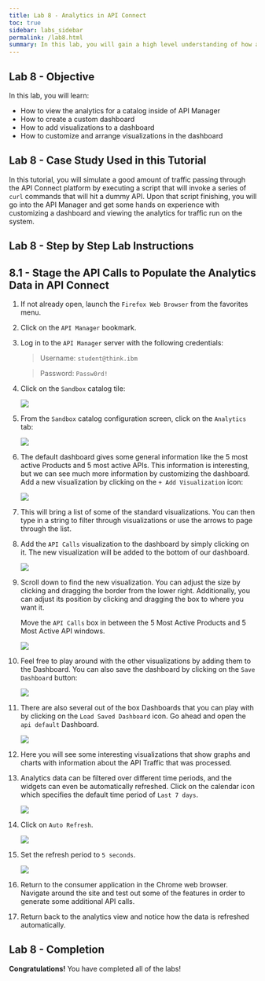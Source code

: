 ```yaml
---
title: Lab 8 - Analytics in API Connect
toc: true
sidebar: labs_sidebar
permalink: /lab8.html
summary: In this lab, you will gain a high level understanding of how analytics are used to visualize the information captured by the gateway node. You can filter, sort and aggregate your API event data; then present the results within correlated charts, tables and maps to help you manage service levels, set quotas, establish controls, set up security policies, manage communities and analyze trends.\nAPI Analytics is built on the Kibana V4.3 open source analytics and visualization platform, which is designed to work with the Elastic Search real-time distributed search and analytics engine.
---
```


## Lab 8 - Objective
 
In this lab, you will learn:

+ How to view the analytics for a catalog inside of API Manager
+ How to create a custom dashboard
+ How to add visualizations to a dashboard 
+ How to customize and arrange visualizations in the dashboard

## Lab 8	- Case Study Used in this Tutorial

In this tutorial, you will simulate a good amount of traffic passing through the API Connect platform by executing a script that will invoke a series of `curl` commands that will hit a dummy API. Upon that script finishing, you will go into the API Manager and get some hands on experience with customizing a dashboard and viewing the analytics for traffic run on the system.

## Lab 8	- Step by Step Lab Instructions

## 8.1	- Stage the API Calls to Populate the Analytics Data in API Connect

1. If not already open, launch the `Firefox Web Browser` from the favorites menu.

1. Click on the `API Manager` bookmark.

1. Log in to the `API Manager` server with the following credentials:

	> Username: `student@think.ibm`
	
	> Password: `Passw0rd!`

1. Click on the `Sandbox` catalog tile:

	![](https://github.com/ibm-apiconnect/pot-onprem-docs/raw/5010/lab-guide/img/lab8/api-mgr-dashboard-sandbox-tile.png)

1. From the `Sandbox` catalog configuration screen, click on the `Analytics` tab:

	![](https://github.com/ibm-apiconnect/pot-onprem-docs/raw/5010/lab-guide/img/lab8/analytics-tab.png)

1. The default dashboard gives some general information like the 5 most active Products and 5 most active APIs.  This information is interesting, but we can see much more information by customizing the dashboard. Add a new visualization by clicking on the `+ Add Visualization` icon:

	![](https://github.com/ibm-apiconnect/pot-onprem-docs/raw/5010/lab-guide/img/lab8/analytics-add-visualization.png)

1. This will bring a list of some of the standard visualizations. You can then type in a string to filter through visualizations or use the arrows to page through the list.

1. Add the `API Calls` visualization to the dashboard by simply clicking on it. The new visualization will be added to the bottom of our dashboard.

	![](https://github.com/ibm-apiconnect/pot-onprem-docs/raw/5010/lab-guide/img/lab8/image21.png)

1. Scroll down to find the new visualization. You can adjust the size by clicking and dragging the border from the lower right. Additionally, you can adjust its position by clicking and dragging the box to where you want it.

	Move the `API Calls` box in between the 5 Most Active Products and 5 Most Active API windows.

	![](https://github.com/ibm-apiconnect/pot-onprem-docs/raw/5010/lab-guide/img/lab8/image22.png)
	
1. Feel free to play around with the other visualizations by adding them to the Dashboard. You can also save the dashboard by clicking on the `Save Dashboard` button:

	![](https://github.com/ibm-apiconnect/pot-onprem-docs/raw/5010/lab-guide/img/lab8/analytics-save-dashboard.png)

1. There are also several out of the box Dashboards that you can play with by clicking on the `Load Saved Dashboard` icon. Go ahead and open the `api default` Dashboard.

	![](https://github.com/ibm-apiconnect/pot-onprem-docs/raw/5010/lab-guide/img/lab8/analytics-load-dashboard.png)

1. Here you will see some interesting visualizations that show graphs and charts with information about the API Traffic that was processed.

1. Analytics data can be filtered over different time periods, and the widgets can even be automatically refreshed. Click on the calendar icon which specifies the default time period of `Last 7 days`.

	![](https://github.com/ibm-apiconnect/pot-onprem-docs/raw/5010/lab-guide/img/lab8/analytics-calendar.png)
	
1. Click on `Auto Refresh`.

	![](https://github.com/ibm-apiconnect/pot-onprem-docs/raw/5010/lab-guide/img/lab8/analytics-auto-refresh.png)

1. Set the refresh period to `5 seconds`.

	![](https://github.com/ibm-apiconnect/pot-onprem-docs/raw/5010/lab-guide/img/lab8/analytics-refresh-5sec.png)

1. Return to the consumer application in the Chrome web browser. Navigate around the site and test out some of the features in order to generate some additional API calls.

1. Return back to the analytics view and notice how the data is refreshed automatically.

## Lab 8 - Completion

**Congratulations!** You have completed all of the labs!

[important]: https://github.com/ibm-apiconnect/pot-onprem-docs/raw/5010/lab-guide/img/common/important.png "Important!"
[info]: https://github.com/ibm-apiconnect/pot-onprem-docs/raw/5010/lab-guide/img/common/info.png "Information"
[troubleshooting]: https://github.com/ibm-apiconnect/pot-onprem-docs/raw/5010/lab-guide/img/common/troubleshooting.png "Troubleshooting"
